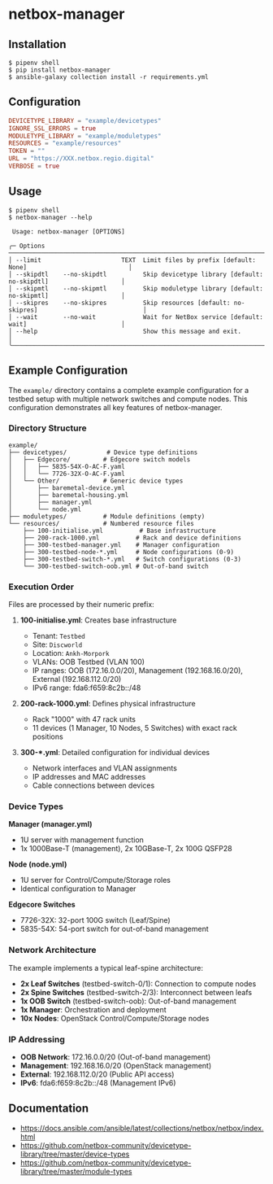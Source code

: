 # netbox-manager

## Installation

```
$ pipenv shell
$ pip install netbox-manager
$ ansible-galaxy collection install -r requirements.yml
```

## Configuration

```toml
DEVICETYPE_LIBRARY = "example/devicetypes"
IGNORE_SSL_ERRORS = true
MODULETYPE_LIBRARY = "example/moduletypes"
RESOURCES = "example/resources"
TOKEN = ""
URL = "https://XXX.netbox.regio.digital"
VERBOSE = true
```

## Usage

```
$ pipenv shell
$ netbox-manager --help

 Usage: netbox-manager [OPTIONS]

╭─ Options ───────────────────────────────────────────────────────────────────────────────────────────╮
│ --limit                      TEXT  Limit files by prefix [default: None]                            │
│ --skipdtl    --no-skipdtl          Skip devicetype library [default: no-skipdtl]                    │
│ --skipmtl    --no-skipmtl          Skip moduletype library [default: no-skipmtl]                    │
│ --skipres    --no-skipres          Skip resources [default: no-skipres]                             │
│ --wait       --no-wait             Wait for NetBox service [default: wait]                          │
│ --help                             Show this message and exit.                                      │
╰─────────────────────────────────────────────────────────────────────────────────────────────────────╯
```

## Example Configuration

The `example/` directory contains a complete example configuration for a testbed setup with multiple network switches and compute nodes. This configuration demonstrates all key features of netbox-manager.

### Directory Structure

```
example/
├── devicetypes/           # Device type definitions
│   ├── Edgecore/         # Edgecore switch models
│   │   ├── 5835-54X-O-AC-F.yaml
│   │   └── 7726-32X-O-AC-F.yaml
│   └── Other/            # Generic device types
│       ├── baremetal-device.yml
│       ├── baremetal-housing.yml
│       ├── manager.yml
│       └── node.yml
├── moduletypes/          # Module definitions (empty)
└── resources/            # Numbered resource files
    ├── 100-initialise.yml          # Base infrastructure
    ├── 200-rack-1000.yml          # Rack and device definitions
    ├── 300-testbed-manager.yml    # Manager configuration
    ├── 300-testbed-node-*.yml     # Node configurations (0-9)
    ├── 300-testbed-switch-*.yml   # Switch configurations (0-3)
    └── 300-testbed-switch-oob.yml # Out-of-band switch
```

### Execution Order

Files are processed by their numeric prefix:

1. **100-initialise.yml**: Creates base infrastructure
   - Tenant: `Testbed`
   - Site: `Discworld`
   - Location: `Ankh-Morpork`  
   - VLANs: OOB Testbed (VLAN 100)
   - IP ranges: OOB (172.16.0.0/20), Management (192.168.16.0/20), External (192.168.112.0/20)
   - IPv6 range: fda6:f659:8c2b::/48

2. **200-rack-1000.yml**: Defines physical infrastructure
   - Rack "1000" with 47 rack units
   - 11 devices (1 Manager, 10 Nodes, 5 Switches) with exact rack positions

3. **300-*.yml**: Detailed configuration for individual devices
   - Network interfaces and VLAN assignments
   - IP addresses and MAC addresses
   - Cable connections between devices

### Device Types

**Manager (manager.yml)**
- 1U server with management function
- 1x 1000Base-T (management), 2x 10GBase-T, 2x 100G QSFP28

**Node (node.yml)**  
- 1U server for Control/Compute/Storage roles
- Identical configuration to Manager

**Edgecore Switches**
- 7726-32X: 32-port 100G switch (Leaf/Spine)
- 5835-54X: 54-port switch for out-of-band management

### Network Architecture

The example implements a typical leaf-spine architecture:

- **2x Leaf Switches** (testbed-switch-0/1): Connection to compute nodes
- **2x Spine Switches** (testbed-switch-2/3): Interconnect between leafs  
- **1x OOB Switch** (testbed-switch-oob): Out-of-band management
- **1x Manager**: Orchestration and deployment
- **10x Nodes**: OpenStack Control/Compute/Storage nodes

### IP Addressing

- **OOB Network**: 172.16.0.0/20 (Out-of-band management)
- **Management**: 192.168.16.0/20 (OpenStack management)
- **External**: 192.168.112.0/20 (Public API access)
- **IPv6**: fda6:f659:8c2b::/48 (Management IPv6)

## Documentation

* https://docs.ansible.com/ansible/latest/collections/netbox/netbox/index.html
* https://github.com/netbox-community/devicetype-library/tree/master/device-types
* https://github.com/netbox-community/devicetype-library/tree/master/module-types

